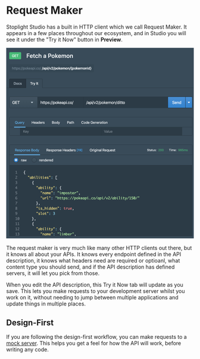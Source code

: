 # Request Maker

Stoplight Studio has a built in HTTP client which we call Request Maker. It appears in a few places throughout our ecosystem, and in Studio you will see it under the "Try it Now" button in **Preview**.

![](../../assets/images/request-maker.png)

The request maker is very much like many other HTTP clients out there, but it knows all about your APIs. It knows every endpoint defined in the API description, it knows what headers need are required or optioanl, what content type you should send, and if the API description has defined servers, it will let you pick from those. 

When you edit the API description, this Try it Now tab will update as you save. This lets you make requests to your development server whilst you work on it, without needing to jump between multiple applications and update things in multiple places.

## Design-First

If you are following the design-first workflow, you can make requests to a [mock server](./06-mock-servers.md). This helps you get a feel for how the API will work, before writing any code.
